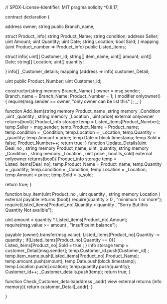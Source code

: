 // SPDX-License-Identifier: MIT
pragma solidity ^0.8.17;

contract declaration {

address owner;
string public Branch_name;

struct Product_info{
    string Product_Name;
    string condition;
    address Seller;
    uint Amount;
    uint Quantity;
    uint Date;
    string Location;
    bool Sold;
}
mapping (uint Product_number => Product_info) public Listed_items;

struct info{
    uint[] Customer_id;
    string[] item_name;
    uint[] amount;
    uint[] Date;
    string[] Location;
    uint[] quantity;

}
info[] _Customer_details;
mapping (address => info)  customer_Detail;

uint public Product_Number;
uint Customer_id;

constructor(string memory Branch_Name) {
    owner = msg.sender;
    Branch_name = Branch_Name;
    Product_Number = 1;
}
modifier onlyowner(){
     require(msg.sender == owner, "only owner can be list this" );
    _;
}

function Add_item(string memory Product_name ,string memory _Condition ,uint _quantity ,  string memory _Location , uint price) external onlyowner returns(bool){
 Product_info storage temp = Listed_items[Product_Number];
 temp.Seller = msg.sender;
 temp.Product_Name = Product_name;
 temp.condition = _Condition;
 temp.Location = _Location;
 temp.Quantity = _quantity;
 temp.Amount = price;
 temp.Date = block.timestamp;
 temp.Sold = false;
 Product_Number++;
return true;
}
function Update_Details(uint Deal_no , string memory Product_name, uint _quantity, string memory _Condition , string memory _Location ,  uint price , bool Is_sold) external onlyowner returns(bool){
 Product_info storage temp = Listed_items[Deal_no];
 temp.Product_Name = Product_name;
 temp.Quantity = _quantity;
 temp.condition = _Condition;
 temp.Location = _Location;
 temp.Amount = price;
 temp.Sold = Is_sold;

return true;
}

function buy_item(uint Product_no , uint quantity , string memory Location ) external payable returns (bool){
 require(quantity > 0 , "minimum 1 or more");
 require(Listed_items[Product_no].Quantity > quantity  , "Sorry But this Quantity Not avalible");

uint amount = quantity * Listed_items[Product_no].Amount;
   require(msg.value >= amount , "insufficeint balance");

payable (owner).transfer(msg.value);
 Listed_items[Product_no].Quantity -= quantity ;
 if(Listed_items[Product_no].Quantity == 0){
    Listed_items[Product_no].Sold = true ;
 }
  info storage temp = customer_Detail[msg.sender];
  temp.Customer_id.push(Customer_id) ;
  temp.item_name.push(Listed_items[Product_no].Product_Name);
  temp.amount.push(amount);
  temp.Date.push(block.timestamp);
  temp.Location.push(Location);
  temp.quantity.push(quantity);
  Customer_id++;
 _Customer_details.push(temp);
  return true;
}

function Check_Customer_details(address _addr) view external returns (info memory){
 return customer_Detail[_addr];
}

}
